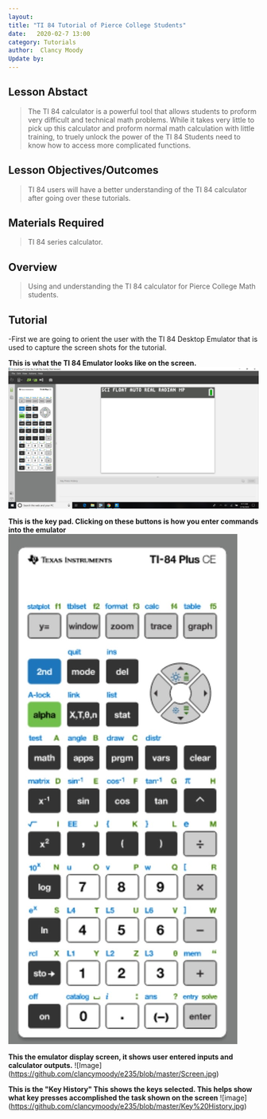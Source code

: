 ```yaml
---
layout: 
title: "TI 84 Tutorial of Pierce College Students" 
date:   2020-02-7 13:00
category: Tutorials
author:  Clancy Moody
Update by: 
---
```


## Lesson Abstact

>The TI 84 calculator is a powerful tool that allows students to proform very difficult and technical math problems. While it takes very little to pick up this calculator and proform normal math calculation with little training, to truely unlock the power of the TI 84 Students need to know how to access more complicated functions. 

## Lesson Objectives/Outcomes

>TI 84 users will have a better understanding of the TI 84 calculator after going over these tutorials.

## Materials Required

>TI 84 series calculator.

## Overview

>Using and understanding the TI 84 calculator for Pierce College Math students.

##  Tutorial

-First we are going to orient the user with the TI 84 Desktop Emulator that is used to capture the screen shots for the tutorial.

**This is what the TI 84 Emulator looks like on the screen.**
![Image](https://github.com/clancymoody/e235/blob/master/Emulator%20screen.jpg)

**This is the key pad. Clicking on these buttons is how you enter commands into the emulator**
![Image](https://github.com/clancymoody/e235/blob/master/Key%20Pad.jpg)

**This the emulator display screen, it shows user entered inputs and calculator outputs.**
![Image] (https://github.com/clancymoody/e235/blob/master/Screen.jpg)

**This is the "Key History" This shows the keys selected. This helps show what key presses accomplished the task shown on the screen**
![image] (https://github.com/clancymoody/e235/blob/master/Key%20History.jpg)
